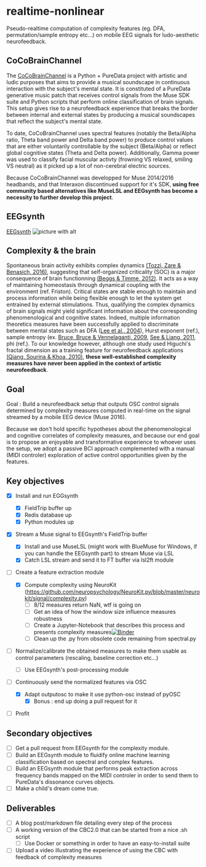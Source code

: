 # realtime-nonlinear

Pseudo-realtime computation of complexity features (eg. DFA, permutation/sample entropy etc...) on mobile EEG signals for ludo-aesthetic neurofeedback.

## CoCoBrainChannel

The [CoCoBrainChannel](http://antoinebellemare.com/portfolio/coco-brain-channel-ccbc/) is a Python + PureData project with artistic and ludic purposes that aims to provide a musical soundscape in continuous interaction with the subject's mental state.
It is constituted of a PureData generative music patch that receives control signals from the Muse SDK suite and Python scripts that perform online classification of brain signals. This setup gives rise to a neurofeedback experience that breaks the border between internal and external states by producing a musical soundscapes that reflect the subject's mental state.

To date, CoCoBrainChannel uses spectral features (notably the Beta/Alpha ratio, Theta band power and Delta
band power) to produce control values that are either voluntarily controllable by the subject (Beta/Alpha) or reflect global cognitive states (Theta and Delta power). Additionally, Gamma power was used to classify facial muscular activty (frowning VS relaxed, smiling VS neutral) as it picked up a lot of non-cerebral electric sources.

Because CoCoBrainChannel was developped for Muse 2014/2016 headbands, and that Interaxon discontinued support for it's SDK, __using free community based alternatives like MuseLSL and EEGsynth has become a necessity to further develop this project__.

## EEGsynth

[EEGsynth](https://github.com/eegsynth/eegsynth)
![picture with alt](https://github.com/hyruuk/eegsynth/blob/master/doc/figures/communication.jpg "EEGsynth global architecture")

## Complexity & the brain

Spontaneous brain activity exhibits complex dynamics [(Tozzi, Zare & Benasich, 2016)](https://www.frontiersin.org/articles/10.3389/fnhum.2016.00247/full), suggesting that self-organized criticality (SOC) is a major consequence of brain functionning [(Beggs & Timme, 2012)](https://www.frontiersin.org/articles/10.3389/fphys.2012.00163/full). It acts as a way of maintaining homeostasis through dynamical coupling with the environment (ref. Friston). Critical states are stable enough to maintain and process information while being flexible enough to let the system get entrained by external stimulations. Thus, qualifying the complex dynamics of brain signals might yield significant information about the corresponding phenomenological and cognitive states. Indeed, multiple information theoretics measures have been successfully applied to discriminate between mental states such as DFA ([Lee et al., 2004](https://www.sciencedirect.com/science/article/abs/pii/S1350453304001183)), Hurst exponent (ref.), sample entropy (ex. [Bruce, Bruce & Vennelaganti, 2009](https://www.ncbi.nlm.nih.gov/pmc/articles/PMC2736605/), [See & Liang, 2011](https://ieeexplore.ieee.org/abstract/document/6026802), phi (ref.).
To our knowledge however, although one study used Higuchi's fractal dimension as a training feature for neurofeedback applications [(Qiang, Sourina & Khoa, 2010)](https://www.researchgate.net/profile/Olga_Sourina/publication/228808406_A_Fractal_Dimension_Based_Algorithm_for_Neurofeedback_Games/links/565445fc08ae4988a7b0158f/A-Fractal-Dimension-Based-Algorithm-for-Neurofeedback-Games.pdf), __these well-established complexity measures have never been applied in the context of artistic neurofeedback__.




## Goal

Goal : Build a neurofeedback setup that outputs OSC control signals determined by complexity measures computed in real-time on the signal streamed by a mobile EEG device (Muse 2016).

Because we don't hold specific hypotheses about the phenomenological and cognitive correlates of complexity measures, and because our end goal is to propose an enjoyable and transformative experience to whoever uses the setup, we adopt a passive BCI approach complemented with a manual (MIDI controler) exploration of active control opportunities given by the features.

## Key objectives

- [x] Install and run EGGsynth
  - [x] FieldTrip buffer up
  - [x] Redis database up
  - [x] Python modules up
- [x] Stream a Muse signal to EEGsynth's FieldTrip buffer
  - [x] Install and use MuseLSL (might work with BlueMuse for Windows, if you can handle the EEGsynth part) to stream Muse via LSL
  - [x] Catch LSL stream and send it to FT buffer via lsl2ft module
- [ ] Create a feature extraction module
  - [x] Compute complexity using NeuroKit (https://github.com/neuropsychology/NeuroKit.py/blob/master/neurokit/signal/complexity.py)
    - [ ] 8/12 measures return NaN, wtf is going on
    - [ ] Get an idea of how the window size influence measures robustness
    - [ ] Create a Jupyter-Notebook that describes this process and presents complexity measures[![Binder](https://mybinder.org/badge_logo.svg)](https://mybinder.org/v2/gh/mtl-brainhack-school-2019/realtime-nonlinear/master?filepath=https%3A%2F%2Fgithub.com%2Fmtl-brainhack-school-2019%2Frealtime-nonlinear%2Fblob%2Fmaster%2Fcomplexity_offline_test.ipynb)
    - [ ] Clean up the .py from obsolete code remaining from spectral.py
- [ ] Normalize/calibrate the obtained measures to make them usable as control parameters (rescaling, baseline correction etc...)
  - [ ] Use EEGsynth's post-processing module
- [ ] Continuously send the normalized features via OSC
  - [X] Adapt outputosc to make it use python-osc instead of pyOSC
    - [X] Bonus : end up doing a pull request for it
- [ ] Profit


## Secondary objectives

- [ ] Get a pull request from EEGsynth for the complexity module.
- [ ] Build an EEGsynth module to fluidify online machine learning classification based on spectral and complex features.
- [ ] Build an EEGsynth module that performs peak extraction across frequency bands mapped on the MIDI controler in order to send them to PureData's dissonance curves objects.
- [ ] Make a child's dream come true.

## Deliverables
- [ ] A blog post/markdown file detailing every step of the process
- [ ] A working version of the CBC2.0 that can be started from a nice .sh script
  - [ ] Use Docker or something in order to have an easy-to-install suite
- [ ] Upload a video illustrating the experience of using the CBC with feedback of complexity measures
